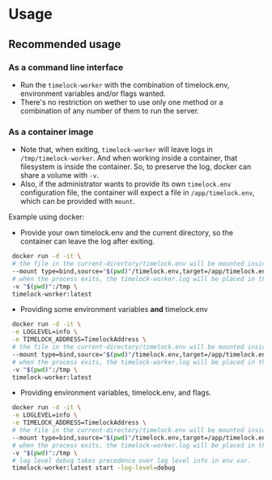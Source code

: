 # Usage

## Recommended usage

### As a command line interface

- Run the `timelock-worker` with the combination of timelock.env, environment variables and/or flags wanted.
- There's no restriction on wether to use only one method or a combination of any number of them to run the server.

### As a container image

- Note that, when exiting, `timelock-worker` will leave logs in `/tmp/timelock-worker`. And when working inside a container, that filesystem is inside the container. So, to preserve the log, docker can share a volume with `-v`.
- Also, if the administrator wants to provide its own `timelock.env` configuration file, the container will expect a file in `/app/timelock.env`, which can be provided with `mount`.

Example using docker:

- Provide your own timelock.env and the current directory, so the container can leave the log after exiting.

```bash
 docker run -d -it \
 # the file in the current-directory/timelock.env will be mounted inside the container in /app/timelock.env
 --mount type=bind,source="$(pwd)"/timelock.env,target=/app/timelock.env,readonly \
 # when the process exits, the timelock-worker.log will be placed in the current working directory
 -v "$(pwd)":/tmp \
 timelock-worker:latest
```

- Providing some environment variables **and** timelock.env

```bash
 docker run -d -it \
 -e LOGLEVEL=info \
 -e TIMELOCK_ADDRESS=TimelockAddress \
 # the file in the current-directory/timelock.env will be mounted inside the container in /app/timelock.env
 --mount type=bind,source="$(pwd)"/timelock.env,target=/app/timelock.env,readonly \
 # when the process exits, the timelock-worker.log will be placed in the current working directory
 -v "$(pwd)":/tmp \
 timelock-worker:latest
```

- Providing environment variables, timelock.env, and flags.

```bash
 docker run -d -it \
 -e LOGLEVEL=info \
 -e TIMELOCK_ADDRESS=TimelockAddress \
 # the file in the current-directory/timelock.env will be mounted inside the container in /app/timelock.env
 --mount type=bind,source="$(pwd)"/timelock.env,target=/app/timelock.env,readonly \
 # when the process exits, the timelock-worker.log will be placed in the current working directory
 -v "$(pwd)":/tmp \
 # log level debug takes precedence over log level info in env var.
 timelock-worker:latest start -log-level=debug
```
